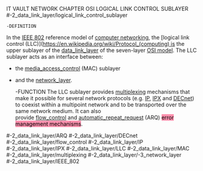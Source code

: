 IT VAULT
NETWORK CHAPTER
OSI LOGICAL LINK CONTROL SUBLAYER
#-2_data_link_layer/logical_link_control_sublayer 

	-DEFINITION
In the [IEEE 802](https://en.wikipedia.org/wiki/IEEE_802 "IEEE 802") reference model of [computer networking](https://en.wikipedia.org/wiki/Computer_networking "Computer networking"), the [logical link control (LLC)](https://en.wikipedia.org/wiki/Protocol_(computing) is the upper sublayer of the [data_link_layer](https://en.wikipedia.org/wiki/Data_link_layer "Data link layer")  of the seven-layer [OSI model](https://en.wikipedia.org/wiki/OSI_model "OSI model"). 
The LLC sublayer acts as an interface between:
- the [media_access_control](https://en.wikipedia.org/wiki/Media_access_control "Media access control") (MAC) sublayer
-  and the [network_layer](https://en.wikipedia.org/wiki/Network_layer "Network layer").

	-FUNCTION
The LLC sublayer provides [multiplexing](https://en.wikipedia.org/wiki/Multiplexing "Multiplexing") mechanisms that make it possible for several network protocols (e.g. [IP](https://en.wikipedia.org/wiki/Internet_Protocol "Internet Protocol"), [IPX](https://en.wikipedia.org/wiki/IPX "IPX") and [DECnet](https://en.wikipedia.org/wiki/DECnet "DECnet")) to coexist within a multipoint network and to be transported over the same network medium. It can also provide [flow_control](https://en.wikipedia.org/wiki/Flow_control_(data) "Flow control (data)") and [automatic_repeat_request](https://en.wikipedia.org/wiki/Automatic_repeat_request "Automatic repeat request") (ARQ) <mark style="background: #FF5582A6;">error management mechanisms</mark>.

#-2_data_link_layer/ARQ
#-2_data_link_layer/DECnet 
#-2_data_link_layer/flow_control
#-2_data_link_layer/IP
#-2_data_link_layer/IPX
#-2_data_link_layer/LLC 
#-2_data_link_layer/MAC 
#-2_data_link_layer/multiplexing
#-2_data_link_layer/-3_network_layer
#-2_data_link_layer/IEEE_802


